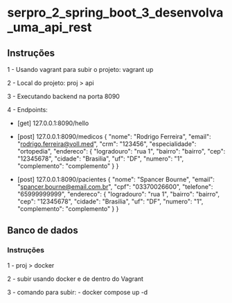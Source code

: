 # serpro_2_spring_boot_3_desenvolva_uma_api_rest


## Instruções

1 - Usando vagrant para subir o projeto: vagrant up


2 - Local do projeto: proj > api


3 - Executando backend na porta 8090


4 - Endpoints:
- [get] 127.0.0.1:8090/hello

- [post] 127.0.0.1:8090/medicos
    {
    "nome": "Rodrigo Ferreira",
    "email": "rodrigo.ferreira@voll.med",
    "crm": "123456",
    "especialidade": "ortopedia",
    "endereco": {
        "logradouro": "rua 1",
        "bairro": "bairro",
        "cep": "12345678",
        "cidade": "Brasilia",
        "uf": "DF",
        "numero": "1",
        "complemento": "complemento"
        }
    }    

- [post] 127.0.0.1:8090/pacientes
    {
    "nome": "Spancer Bourne",
    "email": "spancer.bourne@email.com.br",
    "cpf": "03370026600",
    "telefone": "65999999999",
    "endereco": {
        "logradouro": "rua 1",
        "bairro": "bairro",
        "cep": "12345678",
        "cidade": "Brasilia",
        "uf": "DF",
        "numero": "1",
        "complemento": "complemento"
        }
    }


## Banco de dados

### Instruções

1 - proj > docker


2 - subir usando docker e de dentro do Vagrant


3 - comando para subir: 
    - docker compose up -d